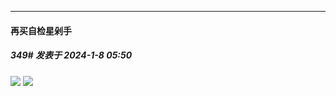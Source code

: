 
*****

####  再买自检星剁手  
##### 349#       发表于 2024-1-8 05:50

<img src="https://p.sda1.dev/15/03496882014cb6661d98fb9b4a67a199/CMP_20240108055024781.jpg" referrerpolicy="no-referrer">

<img src="https://p.sda1.dev/15/f32ef0850a3d90f58443389a7d73e9bc/CMP_20240108054931458.jpg" referrerpolicy="no-referrer">

